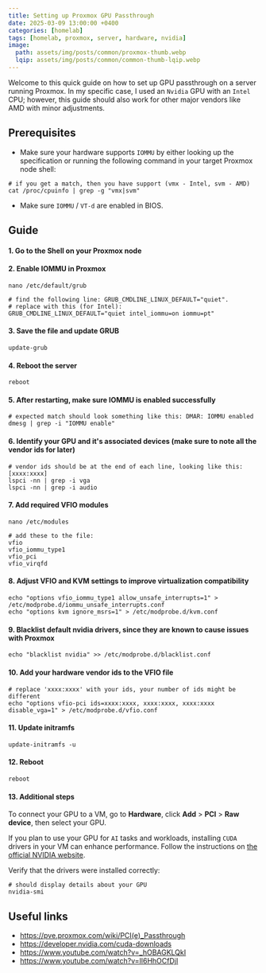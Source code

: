```yaml
---
title: Setting up Proxmox GPU Passthrough
date: 2025-03-09 13:00:00 +0400
categories: [homelab]
tags: [homelab, proxmox, server, hardware, nvidia]
image:
  path: assets/img/posts/common/proxmox-thumb.webp
  lqip: assets/img/posts/common/common-thumb-lqip.webp
---
```


Welcome to this quick guide on how to set up GPU passthrough on a server running Proxmox. In my specific case, I used an `Nvidia` GPU with an `Intel` CPU; however, this guide should also work for other major vendors like AMD with minor adjustments.

## Prerequisites

- Make sure your hardware supports `IOMMU` by either looking up the specification or running the following command in your target Proxmox node shell:

```shell
# if you get a match, then you have support (vmx - Intel, svm - AMD)
cat /proc/cpuinfo | grep -g "vmx|svm"
```

- Make sure `IOMMU` / `VT-d` are enabled in BIOS. 

## Guide

#### 1. Go to the Shell on your Proxmox node

#### 2. Enable IOMMU in Proxmox

```shell
nano /etc/default/grub

# find the following line: GRUB_CMDLINE_LINUX_DEFAULT="quiet".
# replace with this (for Intel):
GRUB_CMDLINE_LINUX_DEFAULT="quiet intel_iommu=on iommu=pt"
```

#### 3. Save the file and update GRUB

```shell
update-grub 
```

#### 4. Reboot the server

```shell
reboot
```

#### 5. After restarting, make sure IOMMU is enabled successfully

```shell
# expected match should look something like this: DMAR: IOMMU enabled
dmesg | grep -i "IOMMU enable"
```

#### 6. Identify your GPU and it's associated devices (make sure to note all the vendor ids for later)

```shell
# vendor ids should be at the end of each line, looking like this: [xxxx:xxxx]
lspci -nn | grep -i vga
lspci -nn | grep -i audio
```

#### 7. Add required VFIO modules

```shell
nano /etc/modules

# add these to the file:
vfio
vfio_iommu_type1
vfio_pci
vfio_virqfd
```

#### 8. Adjust VFIO and KVM settings to improve virtualization compatibility

```shell
echo "options vfio_iommu_type1 allow_unsafe_interrupts=1" > /etc/modprobe.d/iommu_unsafe_interrupts.conf
echo "options kvm ignore_msrs=1" > /etc/modprobe.d/kvm.conf
```

#### 9. Blacklist default nvidia drivers, since they are known to cause issues with Proxmox

```shell
echo "blacklist nvidia" >> /etc/modprobe.d/blacklist.conf 
```

#### 10. Add your hardware vendor ids to the VFIO file

```shell
# replace 'xxxx:xxxx' with your ids, your number of ids might be different
echo "options vfio-pci ids=xxxx:xxxx, xxxx:xxxx, xxxx:xxxx disable_vga=1" > /etc/modprobe.d/vfio.conf
```

#### 11. Update initramfs

```shell
update-initramfs -u
```

#### 12. Reboot

```shell
reboot
```

#### 13. Additional steps

To connect your GPU to a VM, go to **Hardware**, click **Add** > **PCI** > **Raw device**, then select your GPU.

If you plan to use your GPU for `AI` tasks and workloads, installing `CUDA` drivers in your VM can enhance performance. Follow the instructions on [the official NVIDIA website](https://developer.nvidia.com/cuda-downloads).

Verify that the drivers were installed correctly:

```shell
# should display details about your GPU
nvidia-smi 
```

## Useful links

- <https://pve.proxmox.com/wiki/PCI(e)_Passthrough>
- <https://developer.nvidia.com/cuda-downloads>
- <https://www.youtube.com/watch?v=_hOBAGKLQkI>
- <https://www.youtube.com/watch?v=Il6HhOCfDjI>